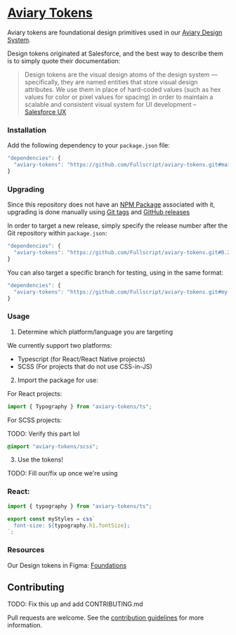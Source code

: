 # [Aviary Tokens](https://aviary.docs.fullscript.cloud/)

Aviary tokens are foundational design primitives used in our [Aviary Design System](https://aviary.docs.fullscript.cloud/).

Design tokens originated at Salesforce, and the best way to describe them is to simply quote their documentation:

> Design tokens are the visual design atoms of the design system — specifically, they are named entities that store visual design attributes. We use them in place of hard-coded values (such as hex values for color or pixel values for spacing) in order to maintain a scalable and consistent visual system for UI development – [Salesforce UX](https://www.lightningdesignsystem.com/design-tokens/)

### Installation

Add the following dependency to your `package.json` file:

```js
"dependencies": {
  "aviary-tokens": "https://github.com/Fullscript/aviary-tokens.git#main",
}
```

### Upgrading

Since this repository does not have an [NPM Package](https://www.npmjs.com/) associated with it, upgrading is done manually using [Git tags](https://git-scm.com/book/en/v2/Git-Basics-Tagging) and [GitHub releases](https://docs.github.com/en/repositories/releasing-projects-on-github/managing-releases-in-a-repository)

In order to target a new release, simply specify the release number after the Git repository within `package.json`:

```js
"dependencies": {
  "aviary-tokens": "https://github.com/Fullscript/aviary-tokens.git#0.2",
}
```

You can also target a specific branch for testing, using in the same format:

```js
"dependencies": {
  "aviary-tokens": "https://github.com/Fullscript/aviary-tokens.git#my-branch",
}
```

### Usage

1.  Determine which platform/language you are targeting

We currently support two platforms:

- Typescript (for React/React Native projects)
- SCSS (For projects that do not use CSS-in-JS)

2.  Import the package for use:

For React projects:

```js
import { Typography } from "aviary-tokens/ts";
```

For SCSS projects:

TODO: Verify this part lol

```scss
@import "aviary-tokens/scss";
```

3.  Use the tokens!

TODO: Fill our/fix up once we're using

### React:

```js
import { typography } from "aviary-tokens/ts";

export const myStyles = css`
  font-size: ${typography.h1.fontSize};
`;
```

### Resources

Our Design tokens in Figma: [Foundations](https://www.figma.com/file/ed7GjnB5rfEQ1CdTTh9jFP/Foundations?node-id=399%3A398)

## Contributing

TODO: Fix this up and add CONTRIBUTING.md

Pull requests are welcome. See the [contribution guidelines](https://github.com/Fullscript/aviary-tokens/blob/main/.github/CONTRIBUTING.md) for more information.
